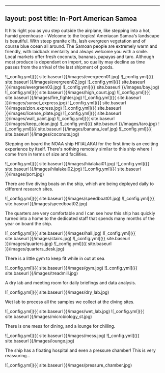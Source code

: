 ----
layout: post
title: In-Port American Samoa
---

It hits right you as you step outside the airplane, like stepping into a hot, humid greenhouse - Welcome to the tropics!
Ameriacan Samoa's landscape is beautiful. With steep granite clifs, lash evergreen vegetation and of course blue ocean all around.
The Samoan people are extremely warm and friendly, with laidback mentality and always welcome you with a smile.
Local markets offer fresh coconuts, bananas, papayas and taro. Although most produce is dependant on import, so quality may decline as time passes from the arrival of the last shipment of goods.

![_config.yml]({{ site.baseurl }}/images/evergreen01.jpg)
![_config.yml]({{ site.baseurl }}/images/evergreen02.jpg)
![_config.yml]({{ site.baseurl }}/images/evergreen03.jpg)
![_config.yml]({{ site.baseurl }}/images/bay.jpg)
![_config.yml]({{ site.baseurl }}/images/high_court.jpg)
![_config.yml]({{ site.baseurl }}/images/fire_fighter.jpg)
![_config.yml]({{ site.baseurl }}/images/sunset_express.jpg)
![_config.yml]({{ site.baseurl }}/images/zion_express.jpg)
![_config.yml]({{ site.baseurl }}/images/license_plate.jpg)
![_config.yml]({{ site.baseurl }}/images/wall_paint.jpg)
![_config.yml]({{ site.baseurl }}/images/keep_clean.jpg)
![_config.yml]({{ site.baseurl }}/images/taro.jpg)
![_config.yml]({{ site.baseurl }}/images/banana_leaf.jpg)
![_config.yml]({{ site.baseurl }}/images/coconuts.jpg)

Stepping on board the NOAA ship HI'IALAKAI for the first time is an exciting experience by itself. There's nothing remotely similar to this ship where I come from in terms of size and facilities.

![_config.yml]({{ site.baseurl }}/images/hiialakai01.jpg)
![_config.yml]({{ site.baseurl }}/images/hiialakai02.jpg)
![_config.yml]({{ site.baseurl }}/images/port.jpg)

There are five diving boats on the ship, which are being deployed daily to different research sites.

![_config.yml]({{ site.baseurl }}/images/speedboat01.jpg)
![_config.yml]({{ site.baseurl }}/images/speedboat02.jpg)


The quarters are very comfortable and I can see how this ship has quickly turned into a home to the dedicated staff that spends many months of the year on board the ship.

![_config.yml]({{ site.baseurl }}/images/hall.jpg)
![_config.yml]({{ site.baseurl }}/images/stairs.jpg)
![_config.yml]({{ site.baseurl }}/images/quarters.jpg)
![_config.yml]({{ site.baseurl }}/images/quarters_desk.jpg)

There is a little gym to keep fit while in out at sea.

![_config.yml]({{ site.baseurl }}/images/gym.jpg)
![_config.yml]({{ site.baseurl }}/images/treadmill.jpg)

A dry lab and meeting room for daily briefings and data analysis.

![_config.yml]({{ site.baseurl }}/images/dry_lab.jpg)

Wet lab to process all the samples we collect at the diving sites.

![_config.yml]({{ site.baseurl }}/images/wet_lab.jpg)
![_config.yml]({{ site.baseurl }}/images/microbiology_st.jpg)

There is one mess for dining, and a lounge for chilling.

![_config.yml]({{ site.baseurl }}/images/mess.jpg)
![_config.yml]({{ site.baseurl }}/images/lounge.jpg)

The ship has a floating hospital and even a pressure chamber! This is very reassuring...

![_config.yml]({{ site.baseurl }}/images/pressure_chamber.jpg)


